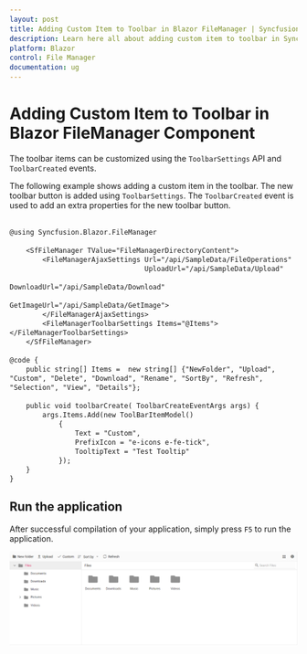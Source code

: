 ```yaml
---
layout: post
title: Adding Custom Item to Toolbar in Blazor FileManager | Syncfusion
description: Learn here all about adding custom item to toolbar in Syncfusion Blazor FileManager component and more.
platform: Blazor
control: File Manager
documentation: ug
---
```


# Adding Custom Item to Toolbar in Blazor FileManager Component

The toolbar items can be customized using the `ToolbarSettings` API and `ToolbarCreated` events.

The following example shows adding a custom item in the toolbar. The new toolbar button is added using `ToolbarSettings`. The `ToolbarCreated` event is used to add an extra properties for the new toolbar button.

```cshtml

@using Syncfusion.Blazor.FileManager

    <SfFileManager TValue="FileManagerDirectoryContent">
        <FileManagerAjaxSettings Url="/api/SampleData/FileOperations"
                                 UploadUrl="/api/SampleData/Upload"
                                 DownloadUrl="/api/SampleData/Download"
                                 GetImageUrl="/api/SampleData/GetImage">
        </FileManagerAjaxSettings>
        <FileManagerToolbarSettings Items="@Items"></FileManagerToolbarSettings>
    </SfFileManager>

@code {
    public string[] Items =  new string[] {"NewFolder", "Upload", "Custom", "Delete", "Download", "Rename", "SortBy", "Refresh", "Selection", "View", "Details"};

    public void toolbarCreate( ToolbarCreateEventArgs args) {
        args.Items.Add(new ToolBarItemModel()
            {
                Text = "Custom",
                PrefixIcon = "e-icons e-fe-tick",
                TooltipText = "Test Tooltip"
            });
    }
}

```

## Run the application

After successful compilation of your application, simply press `F5` to run the application.



![Blazor FileManger displays Custom Item in Toolbar](../images/blazor-filemanager-custom-item-in-toolbar.png)